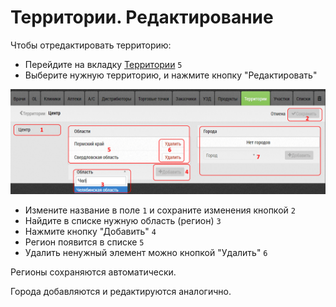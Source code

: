 # Территории. Редактирование

Чтобы отредактировать территорию: 

- Перейдите на вкладку [Территории](database.html) `5`
- Выберите нужную территорию, и нажмите кнопку "Редактировать"

![](../images/database-territory-edit.png)

- Измените название в поле `1` и сохраните изменения кнопкой `2`
- Найдите в списке нужную область (регион) `3`
- Нажмите кнопку "Добавить" `4`
- Регион появится в списке `5`
- Удалить ненужный элемент можно кнопкой "Удалить" `6`

Регионы сохраняются автоматически.

Города добавляются и редактируются аналогично.
